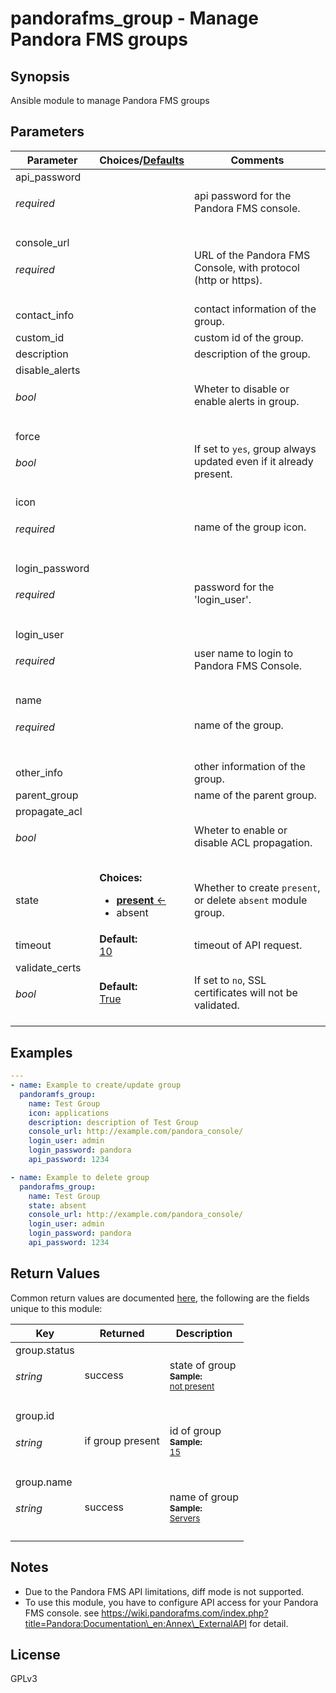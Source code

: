 # pandorafms\_group - Manage Pandora FMS groups

## Synopsis

Ansible module to manage Pandora FMS groups


## Parameters

| Parameter     | Choices/[Defaults](#) | Comments |
| ------------- |------------------| ---------|
| api\_password<br><h6>required</h6>| | api password for the Pandora FMS console. |
| console\_url<br><h6>required</h6>| | URL of the Pandora FMS Console, with protocol (http or https). |
| contact\_info| | contact information of the group. |
| custom\_id| | custom id of the group. |
| description| | description of the group. |
| disable\_alerts<br><h6>bool</h6>| | Wheter to disable or enable alerts in group. |
| force<br><h6>bool</h6>| | If set to `yes`, group always updated even if it already present. |
| icon<br><h6>required</h6>| | name of the group icon. |
| login\_password<br><h6>required</h6>| | password for the 'login\_user'. |
| login\_user<br><h6>required</h6>| | user name to login to Pandora FMS Console. |
| name<br><h6>required</h6>| | name of the group. |
| other\_info| | other information of the group. |
| parent\_group| | name of the parent group. |
| propagate\_acl<br><h6>bool</h6>| | Wheter to enable or disable ACL propagation. |
| state| **Choices:**<ul><li>[**present** ←](#)</li><li>absent</li></ul>| Whether to create `present`, or delete `absent` module group. |
| timeout| **Default:**<br>[10](#)</div>| timeout of API request. |
| validate\_certs<br><h6>bool</h6>| **Default:**<br>[True](#)</div>| If set to `no`, SSL certificates will not be validated. |


## Examples

```yaml
---
- name: Example to create/update group
  pandoramfs_group:
    name: Test Group
    icon: applications
    description: description of Test Group
    console_url: http://example.com/pandora_console/
    login_user: admin
    login_password: pandora
    api_password: 1234

- name: Example to delete group
  pandorafms_group:
    name: Test Group
    state: absent
    console_url: http://example.com/pandora_console/
    login_user: admin
    login_password: pandora
    api_password: 1234

```

## Return Values

Common return values are documented [here](https://docs.ansible.com/ansible/latest/reference_appendices/common_return_values.html#common-return-values), the following are the fields unique to this module:

| Key | Returned | Description |
| --- |----------| ----------- |
| group.status<br/><h6>string</h6>| success | state of group<br><div style="font-size: smaller">**Sample:**</div><div style="font-size: smaller; color: blue; word-wrap: break-word; word-break: break-all;">[not present](#)</div> |
| group.id<br/><h6>string</h6>| if group present | id of group<br><div style="font-size: smaller">**Sample:**</div><div style="font-size: smaller; color: blue; word-wrap: break-word; word-break: break-all;">[15](#)</div> |
| group.name<br/><h6>string</h6>| success | name of group<br><div style="font-size: smaller">**Sample:**</div><div style="font-size: smaller; color: blue; word-wrap: break-word; word-break: break-all;">[Servers](#)</div> |

## Notes

- Due to the Pandora FMS API limitations, diff mode is not supported.
- To use this module, you have to configure API access for your Pandora FMS console. see https://wiki.pandorafms.com/index.php?title=Pandora:Documentation\_en:Annex\_ExternalAPI for detail.

## License

GPLv3
